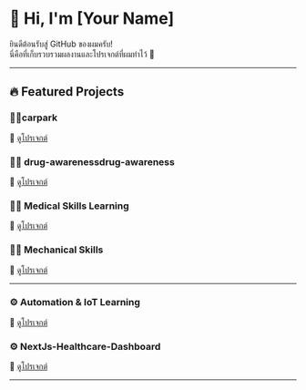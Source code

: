 # 👋 Hi, I'm [Your Name]

ยินดีต้อนรับสู่ GitHub ของผมครับ!  
นี่คือที่เก็บรวบรวมผลงานและโปรเจกต์ที่ผมทำไว้ 🚀  

---
## 🔥 Featured Projects

### 🧑‍⚕️carpark
🔗 [ดูโปรเจกต์](https://github.com/luk20435-art/carpark)

### 🧑‍⚕️ drug-awarenessdrug-awareness
🔗 [ดูโปรเจกต์](https://github.com/luk20435-art/drug-awareness)

### 🧑‍⚕️ Medical Skills Learning
🔗 [ดูโปรเจกต์](https://github.com/luk20435-art/NextJs-Medical)

### 🧑‍⚕️ Mechanical Skills 
🔗 [ดูโปรเจกต์](https://github.com/luk20435-art/NextJs-Mechanical)

---
### ⚙️ Automation & IoT Learning
🔗 [ดูโปรเจกต์](https://github.com/luk20435-art/NextJs-Automative-Dashboard)

### ⚙️ NextJs-Healthcare-Dashboard
🔗 [ดูโปรเจกต์](https://github.com/luk20435-art/NextJs-Healthcare-Dashboard)

---


